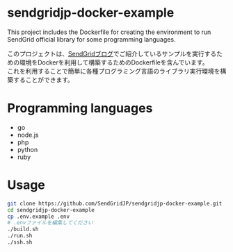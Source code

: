 sendgridjp-docker-example
=========================

This project includes the Dockerfile for creating the environment to run SendGrid official library for some programming languages.

このプロジェクトは、[SendGridブログ](https://sendgrid.kke.co.jp/blog/?cat=6)でご紹介しているサンプルを実行するための環境をDockerを利用して構築するためのDockerfileを含んでいます。  
これを利用することで簡単に各種プログラミング言語のライブラリ実行環境を構築することができます。  

# Programming languages
* go
* node.js
* php
* python
* ruby

# Usage

```bash
git clone https://github.com/SendGridJP/sendgridjp-docker-example.git
cd sendgridjp-docker-example
cp .env.example .env
# .envファイルを編集してください
./build.sh
./run.sh
./ssh.sh
```
